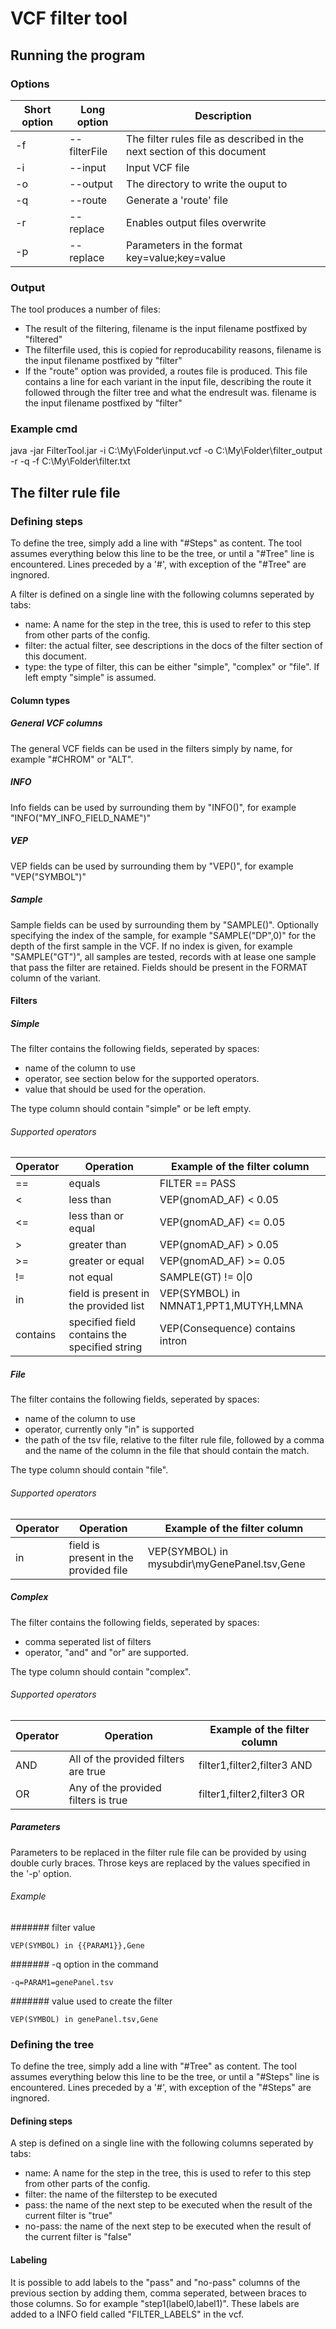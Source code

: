 # VCF filter tool
## Running the program
### Options
|Short option|Long option|Description|                   
|---|---|---|
|-f| --filterFile <File>|The filter rules file as described in the next section of this document|   
|-i| --input <File>|Input VCF file|
|-o| --output <File>|The directory to write the ouput to|              
|-q| --route|Generate a 'route' file|
|-r| --replace|Enables output files overwrite|
|-p| --replace|Parameters in the format key=value;key=value|

### Output
The tool produces a number of files:
- The result of the filtering, filename is the input filename postfixed by "filtered"
- The filterfile used, this is copied for reproducability reasons, filename is the input filename postfixed by "filter"
- If the "route" option was provided, a routes file is produced. 
This file contains a line for each variant in the input file, describing the route it followed through the filter tree and what the endresult was.
filename is the input filename postfixed by "filter"

### Example cmd
java -jar FilterTool.jar -i C:\My\Folder\input.vcf -o C:\My\Folder\filter_output -r -q -f C:\My\Folder\filter.txt

## The filter rule file
### Defining steps
To define the tree, simply add a line with "#Steps" as content.
The tool assumes everything below this line to be the tree, or until a "#Tree" line is encountered. 
Lines preceded by a '#', with exception of the "#Tree" are ingnored.

A filter is defined on a single line with the following columns seperated by tabs: 
- name: A name for the step in the tree, this is used to refer to this step from other parts of the config.
- filter: the actual filter, see descriptions in the docs of the filter section of this document.
- type: the type of filter, this can be either "simple", "complex" or "file". If left empty "simple" is assumed.

#### Column types
##### General VCF columns
The general VCF fields can be used in the filters simply by name, for example "#CHROM" or "ALT".
##### INFO
Info fields can be used by surrounding them by "INFO()", for example "INFO("MY_INFO_FIELD_NAME")"
##### VEP
VEP fields can be used by surrounding them by "VEP()", for example "VEP("SYMBOL")"
##### Sample
Sample fields can be used by surrounding them by "SAMPLE()".
Optionally specifying the index of the sample, for example "SAMPLE("DP",0)" for the depth of the first sample in the VCF.
If no index is given, for example "SAMPLE("GT")", all samples are tested, records with at lease one sample that pass the filter are retained.
Fields should be present in the FORMAT column of the variant.

#### Filters
##### Simple
The filter contains the following fields, seperated by spaces:
- name of the column to use
- operator, see section below for the supported operators.
- value that should be used for the operation.

The type column should contain "simple" or be left empty.
###### Supported operators
|Operator|Operation|Example of the filter column|
|---|---|---|
|==|equals|FILTER == PASS|
|\<|less than|VEP(gnomAD_AF) < 0.05|
|\<=|less than or equal|VEP(gnomAD_AF) <= 0.05|
|\>|greater than|VEP(gnomAD_AF) > 0.05|
|\>=|greater or equal|VEP(gnomAD_AF) >= 0.05|
|!=|not equal|SAMPLE(GT) != 0&#124;0|
|in|field is present in the provided list|VEP(SYMBOL) in NMNAT1,PPT1,MUTYH,LMNA|
|contains|specified field contains the specified string|VEP(Consequence) contains intron|

##### File
The filter contains the following fields, seperated by spaces:
- name of the column to use
- operator, currently only "in" is supported
- the path of the tsv file, relative to the filter rule file, followed by a comma and the name of the column in the file that should contain the match.

The type column should contain "file".

###### Supported operators
|Operator|Operation|Example of the filter column|
|---|---|---|
|in|field is present in the provided file|VEP(SYMBOL) in mysubdir\myGenePanel.tsv,Gene|
##### Complex
The filter contains the following fields, seperated by spaces:
- comma seperated list of filters
- operator, "and" and "or" are supported.

The type column should contain "complex".
###### Supported operators
|Operator|Operation|Example of the filter column|
|---|---|---|
|AND|All of the provided filters are true|filter1,filter2,filter3 AND|
|OR|Any of the provided filters is true|filter1,filter2,filter3 OR|

##### Parameters
Parameters to be replaced in the filter rule file can be provided by using double curly braces.
Throse keys are replaced by the values specified in the '-p' option.
###### Example
####### filter value
```
VEP(SYMBOL) in {{PARAM1}},Gene
```
####### -q option in the command
```
-q=PARAM1=genePanel.tsv
```
####### value used to create the filter
```
VEP(SYMBOL) in genePanel.tsv,Gene
```

### Defining the tree
To define the tree, simply add a line with "#Tree" as content.
The tool assumes everything below this line to be the tree, or until a "#Steps" line is encountered.
Lines preceded by a '#', with exception of the "#Steps" are ingnored.

#### Defining steps
A step is defined on a single line with the following columns seperated by tabs: 
- name: A name for the step in the tree, this is used to refer to this step from other parts of the config.
- filter: the name of the filterstep to be executed
- pass: the name of the next step to be executed when the result of the current filter is "true"
- no-pass: the name of the next step to be executed when the result of the current filter is "false" 
#### Labeling
It is possible to add labels to the "pass" and "no-pass" columns of the previous section by adding them, comma seperated, between braces to those columns.
So for example "step1(label0,label1)".
These labels are added to a INFO field called "FILTER_LABELS" in the vcf.